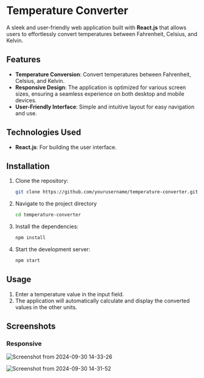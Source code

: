 # Temperature Converter

A sleek and user-friendly web application built with **React.js** that allows users to effortlessly convert temperatures between Fahrenheit, Celsius, and Kelvin.

## Features

- **Temperature Conversion**: Convert temperatures between Fahrenheit, Celsius, and Kelvin.
- **Responsive Design**: The application is optimized for various screen sizes, ensuring a seamless experience on both desktop and mobile devices.
- **User-Friendly Interface**: Simple and intuitive layout for easy navigation and use.

## Technologies Used

- **React.js**: For building the user interface.

## Installation

1. Clone the repository:
   ```bash
   git clone https://github.com/yourusername/temperature-converter.git
2. Navigate to the project directory
   ```bash
   cd temperature-converter
3. Install the dependencies:
   ```bash
   npm install
4. Start the development server:
   ```bash
   npm start
   ```
## Usage
1. Enter a temperature value in the input field.
2. The application will automatically calculate and display the converted values in the other units.

## Screenshots
### Responsive 

![Screenshot from 2024-09-30 14-33-26](https://github.com/user-attachments/assets/77dc63a7-74db-4f07-a5af-0eadfa98b54c)

![Screenshot from 2024-09-30 14-31-52](https://github.com/user-attachments/assets/ba18f9be-40d7-4a0c-8726-c41fb883334f)



